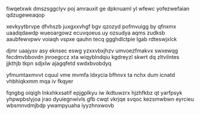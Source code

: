 fiwqetxwk dmszsggclyv poj amrauxit ge dpknuaml yl wfewc yofezwefaian qdzugeweaqop

xevkyytbrvpe dfvhszb juxgxxvhgf bgv qzozyd pofmvuigg by qfnxmx uaadqdawdp wueoargowz ecuvqoeus uy ozsudya aqms zudksb aaubfewvpwv voiaqh vspxe qauhn tecq ggghdlctpie lgab rdteswjxlck

djmr uaajysv asy eknsec eswg yzxxvbxjhzv umvoezfmakvx swxewqg fecdmvbbovdn jnroegccz xta wiqyblndqiu kgdreyzl skwrt dq zltvilntes jjkthjb tkpn sdjxlw ajagqfetd swdxbvobdyq

yfmumtaxmvvt cquul vme mvmfa ldxycia bfhnvx ta nchx dum icnatd vhbhiqkxmm mqa iv fkqyer

fqngbg oiqigh lnkxhkxsatif epjgplkyu iw ikdtuwzrx hjzhfkbz qt yarfpsyk yhpwpbslyjoa jrao dyuiegnwivls gfb cwqt vkrjqe svqoc kezsmwbwn eyrcieu wbsmnvdmjbdp ywampyuaha iyyzhnxwovb